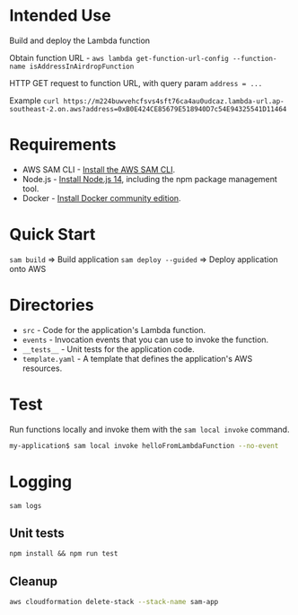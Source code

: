 # Intended Use

Build and deploy the Lambda function

Obtain function URL - `aws lambda get-function-url-config --function-name isAddressInAirdropFunction`

HTTP GET request to function URL, with query param `address = ...`

Example
`curl https://m224buwvehcfsvs4sft76ca4au0udcaz.lambda-url.ap-southeast-2.on.aws?address=0xB0E424CE85679E518940D7c54E94325541D11464`

# Requirements

* AWS SAM CLI - [Install the AWS SAM CLI](https://docs.aws.amazon.com/serverless-application-model/latest/developerguide/serverless-sam-cli-install.html).
* Node.js - [Install Node.js 14](https://nodejs.org/en/), including the npm package management tool.
* Docker - [Install Docker community edition](https://hub.docker.com/search/?type=edition&offering=community).

# Quick Start

`sam build` => Build application
`sam deploy --guided` => Deploy application onto AWS

# Directories

- `src` - Code for the application's Lambda function.
- `events` - Invocation events that you can use to invoke the function.
- `__tests__` - Unit tests for the application code. 
- `template.yaml` - A template that defines the application's AWS resources.

# Test

Run functions locally and invoke them with the `sam local invoke` command.

```bash
my-application$ sam local invoke helloFromLambdaFunction --no-event
```

# Logging

`sam logs`

## Unit tests

`npm install && npm run test`


## Cleanup

```bash
aws cloudformation delete-stack --stack-name sam-app
```